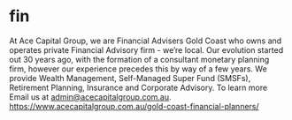# fin

At Ace Capital Group, we are Financial Advisers Gold Coast who owns and operates private Financial Advisory firm - we’re local. Our evolution started out 30 years ago, with the formation of a consultant monetary planning firm, however our experience precedes this by way of a few years. We provide Wealth Management, Self-Managed Super Fund (SMSFs), Retirement Planning, Insurance and Corporate Advisory. To learn more Email us at admin@acecapitalgroup.com.au.
https://www.acecapitalgroup.com.au/gold-coast-financial-planners/
